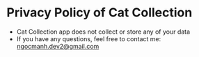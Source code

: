 # Privacy Policy of Cat Collection
* Cat Collection app does not collect or store any of your data
* If you have any questions, feel free to contact me: ngocmanh.dev2@gmail.com
